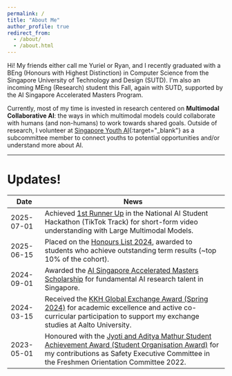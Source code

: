 ```yaml
---
permalink: /
title: "About Me"
author_profile: true
redirect_from: 
  - /about/
  - /about.html
---
```


Hi! My friends either call me Yuriel or Ryan, and I recently graduated with a BEng (Honours with Highest Distinction) in Computer Science from the Singapore University of Technology and Design (SUTD). I'm also an incoming MEng (Research) student this Fall, again with SUTD, supported by the AI Singapore Accelerated Masters Program. 

Currently, most of my time is invested in research centered on **Multimodal Collaborative AI**: the ways in which multimodal models could collaborate with humans (and non-humans) to work towards shared goals. Outside of research, I volunteer at [Singapore Youth AI](https://www.sgyouthai.org/){:target="_blank"} as a subcommittee member to connect youths to potential opportunities and/or understand more about AI.

---

# Updates!

Date | News
-----|-------
2025-07-01 | Achieved <a href="https://learn.aisingapore.org/national-ai-student-challenge-2025/" target="_blank">1st Runner Up</a> in the National AI Student Hackathon (TikTok Track) for short-form video understanding with Large Multimodal Models.
2025-06-15 | Placed on the <a href="Attachments/Honours_List_2024.pdf" target="_blank">Honours List 2024</a>, awarded to students who achieve outstanding term results (~top 10% of the cohort).
2024-09-01 | Awarded the <a href="https://aisingapore.org/research/ai-amp/" target="_blank">AI Singapore Accelerated Masters Scholarship</a> for fundamental AI research talent in Singapore.
2024-03-15 | Received the <a href="https://www.sutd.edu.sg/Student-Development/Global/Scholarships-and-Awards/KKH-SUTD-Exchange-Award" target="_blank">KKH Global Exchange Award (Spring 2024)</a> for academic excellence and active co-curricular participation to support my exchange studies at Aalto University.
2023-05-01 | Honoured with the <a href="https://sutd.edu.sg/Student-Development/Student-Life/SUTD-Student-Achievement-Awards" target="_blank">Jyoti and Aditya Mathur Student Achievement Award (Student Organisation Award)</a> for my contributions as Safety Executive Committee in the Freshmen Orientation Committee 2022.


<!-- 2023-08-01 | Granted the <a href="https://www.sutd.edu.sg/Admissions/Undergraduate/Financing-Your-Studies/Financial-Options-Financial-Aid/Financial-Aid/Bursaries/Higher-Education-Community-Bursary-Scheme" target="_blank">Higher Education Community Bursary</a> for financial assistance. -->
<!-- 2022-08-01 | Received the <a href="https://www.sutd.edu.sg/Admissions/Undergraduate/Financing-Your-Studies/Financial-Options-Financial-Aid/Financial-Aid/Bursaries/Higher-Education-Community-Bursary-Scheme" target="_blank">Higher Education Community Bursary</a> for financial assistance. -->
<!-- 2021-09-01 | Awarded the <a href="https://www.sutd.edu.sg/Admissions/Undergraduate/Scholarship/SUTD-Undergraduate-Merit-Scholarship" target="_blank">SUTD Undergraduate Merit Scholarship</a> for academic excellence and a passion for innovative technology and design. -->


